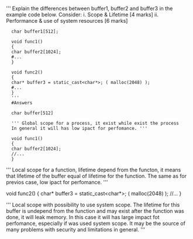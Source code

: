 '''
Explain the differences between buffer1, buffer2 and buffer3 in the
example code below. Consider:
i. Scope &amp; Lifetime [4 marks]
ii. Performance &amp; use of system resources [6 marks]

      char buffer1[512];

      void func1()
      {
      char buffer2[1024];
      #...
      }

      void func2()
      {
      char* buffer3 = static_cast<char*>; ( malloc(2048) );
      #...
      }
      '''
      #Answers

      char buffer[512]

      ''' Global scope for a process, it exist while exist the process
      In general it will has low ipact for perfomance. '''

      void func1()
      {
      char buffer2[1024];
      //...
      }

''' Local scope for a function, lifetime depend from the functon,
it means that lifetime of the buffer equal of lifetime for the function.
The same as for previos case, low ipact for perfomance. '''

void func2()
{
char* buffer3 = static_cast<char*>; ( malloc(2048) );
//...
}

''' Local scope with possibility to use system scope.
The lifetime for this buffer is undepend from the function and may
exist after the function was done, it will leak memory.
In this case it will has large impact fot perfomance, especially if
was used system scope. It may be the source of many problems with security and
limitations in general. '''

